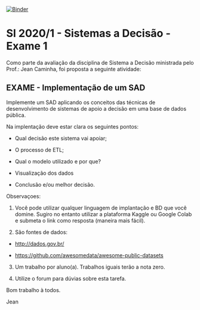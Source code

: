 [![Binder](https://mybinder.org/badge_logo.svg)](https://mybinder.org/v2/gh/marck7jr/sad-exame-1/main)

# SI 2020/1 - Sistemas a Decisão - Exame 1

Como parte da avaliação da disciplina de Sistema a Decisão ministrada pelo Prof.: Jean Caminha, foi proposta a seguinte atividade:

## EXAME - Implementação de um SAD
Implemente um SAD aplicando os conceitos das técnicas de desenvolvimento de sistemas de apoio a decisão em uma base de dados pública.

Na implentação deve estar clara os seguintes pontos:

- Qual decisão este sistema vai apoiar;

- O processo de ETL;

- Qual o modelo utilizado e por que?

- Visualização dos dados

- Conclusão e/ou melhor decisão.

Observaçoes:

1. Você pode utilizar qualquer linguagem de implantação e BD que você domine. Sugiro no entanto utilizar a plataforma Kaggle ou Google Colab e submeta o link como resposta (maneira mais fácil).

2. São fontes de dados:

- http://dados.gov.br/ 

- https://github.com/awesomedata/awesome-public-datasets

3. Um trabalho por aluno(a). Trabalhos iguais terão a nota zero.

4. Utilize o forum para dúvias sobre esta tarefa.

Bom trabalho à todos.

Jean